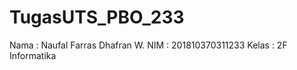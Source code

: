 # TugasUTS_PBO_233

Nama  : Naufal Farras Dhafran W.
NIM   : 201810370311233
Kelas : 2F Informatika

